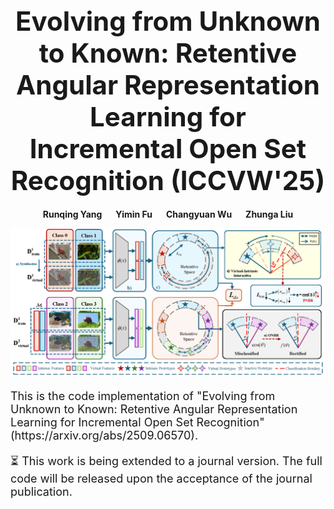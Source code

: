 <h1 align="center" style="font-size: 42px; font-weight: bold; margin-bottom: 20px;">
  Evolving from Unknown to Known: Retentive Angular Representation Learning for Incremental Open Set Recognition (ICCVW'25)
</h1>


<p align="center">
  <b>Runqing Yang</b> &emsp; <b>Yimin Fu</b> &emsp; <b>Changyuan Wu</b> &emsp; <b>Zhunga Liu</b>
</p>

<p align="center">
  <img src="Figure3.png" alt="figure3" width="800"/>
</p>

<p align="left" style="font-size: 18px;">
  This is the code implementation of "Evolving from Unknown to Known: Retentive Angular Representation Learning for Incremental Open Set Recognition"(https://arxiv.org/abs/2509.06570).
</p>
<p align="left" style="font-size: 18px;">
  ⏳ This work is being extended to a journal version. The full code will be released upon the acceptance of the journal publication.
</p>
